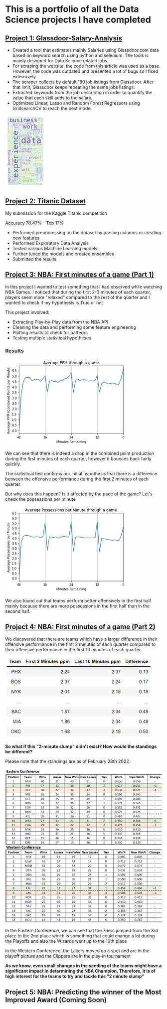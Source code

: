 # This is a portfolio of all the Data Science projects I have completed

## [Project 1: Glassdoor-Salary-Analysis](https://github.com/MarlinMyrte/Glassdoor-Salary-Analysis)

- Created a tool that estimates mainly Salaries using Glassdoor.com data based on keyword search using python and selenium. The tools is mainly designed for Data Science related jobs.
- For scraping the website, the code from [this](https://towardsdatascience.com/selenium-tutorial-scraping-glassdoor-com-in-10-minutes-3d0915c6d905) article was used as a base. However, the code was outdated and presented a lot of bugs so I fixed extensively
- The scraper collects by default 180 job listings from Glassdoor. After that limit, Glassdoor keeps repeating the same jobs listings.
- Extracted keywords from the job description in order to quantify the value that each skill adds to the salary.
- Optimized Linear, Lasso and Random Forest Regressors using GridsearchCV to reach the best model

![](/Images/Wordcloud.png)


## [Project 2: Titanic Dataset](https://github.com/MarlinMyrte/Titanic-Dataset)

My submission for the Kaggle Titanic competition

Accuracy 78.47% - Top 17%

- Performed preprocessing on the dataset by parsing columns or creating new features
- Performed Exploratory Data Analysis
- Tested various Machine Learning models
- Further tuned the models and created ensembles
- Submitted the results


## [Project 3: NBA: First minutes of a game (Part 1)](https://github.com/MarlinMyrte/First-Minutes-Part-1)

In this project I wanted to test something that I had observed while watching NBA Games. I noticed that during the first 2-3 minutes of each quarter, players seem more "relaxed" compared to the rest of the quarter and I wanted to check if my hypothesis is True or not

This project involved:
- Extracting Play-by-Play data from the NBA API
- Cleaning the data and performing some feature engineering
- Plotting results to check for patterns
- Testing multiple statistical hypotheses

### Results

![](/Images/ppm_avg.png)

We can see that there is indeed a drop in the combined point production during the first minutes of each quarter, however it bounces back fairly quickly.

The statistical test confirms our initial hypothesis that there is a difference between the offensive performance during the first 2 minutes of each quarter.

But why does this happen? Is it affected by the pace of the game? Let's check the possessions per minute

![](/Images/poss_pm_avg.png)

We also found out that teams perform better offensively in the first half mainly because there are more possessions in the first half than in the second half.

## [Project 4: NBA: First minutes of a game (Part 2)](https://github.com/MarlinMyrte/First-Minutes-Part-2)

We discovered that there are teams which have a larger difference in their offensive performance in the first 2 minutes of each quarter compared to their offensive performance in the first 10 minutes of each quarter.

![](/Images/Top%20Bottom%20diff.png)

**So what if this "2-minute slump" didn't exist? How would the standings be different?**

Please note that the standings are as of February 28th 2022.

![](/Images/Full_Standings.png)

In the Eastern Conference, we can see that the 76ers jumped from the 3rd place to the 2nd place which is something that could change a lot during the Playoffs and also the Wizards went up to the 10th place

Ιn the Western Conference, the Lakers moved up a spot and are in the playoff picture and the Clippers are in the play-in tournament

**As we know, even small changes in the seeding of the teams might have a significant impact in determining the NBA Champion. Therefore, it is of high interest for the teams to try and tackle this "2 minute slump"**

## Project 5: NBA: Predicting the winner of the Most Improved Award (Coming Soon)
